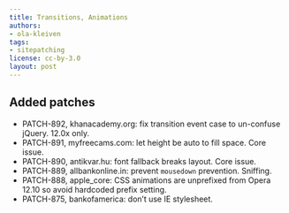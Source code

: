 ```yaml
---
title: Transitions, Animations
authors:
- ola-kleiven
tags:
- sitepatching
license: cc-by-3.0
layout: post
---
```


## Added patches

- PATCH-892, khanacademy.org: fix transition event case to un-confuse jQuery. 12.0x only.
- PATCH-891, myfreecams.com: let height be auto to fill space. Core issue.
- PATCH-890, antikvar.hu: font fallback breaks layout. Core issue.
- PATCH-889, allbankonline.in: prevent `mousedown` prevention. Sniffing.
- PATCH-888, apple_core: CSS animations are unprefixed from Opera 12.10 so avoid hardcoded prefix setting.
- PATCH-875, bankofamerica: don’t use IE stylesheet.
